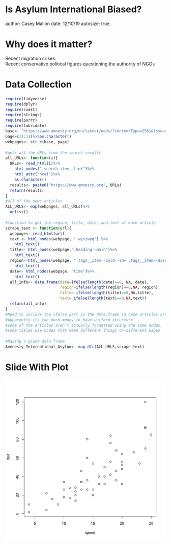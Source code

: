 Is Asylum International Biased?
========================================================
author: Casey Mallon
date: 12/10/19
autosize: true

Why does it matter? 
========================================================
Recent migration crises.<br />
Recent conservative political figures questioning
the authority of NGOs

Data Collection
========================================================

```r
require(tidyverse)
require(dplyr)
require(rvest)
require(stringr)
require(purrr)
require(lubridate)
base<- "https://www.amnesty.org/en/latest/news/?contentType=2561&issue=1613&sort=date&p="
page=c(1:11)%>%as.character()
webpages<- str_c(base, page)

#gets all the URLs from the search results
all_URLs<- function(i){
  URLs<- read_html(i)%>%
    html_nodes(".search-item__link")%>%
    html_attr("href")%>%
    as.character()
  results<- paste0("https://www.amnesty.org", URLs)
  return(results)
}
#all of the news articles
ALL_URLS<- map(webpages, all_URLs)%>%
  unlist()

#function to get the region, title, date, and text of each article
scrape_text <- function(url){
  webpage<- read_html(url)
  text <- html_nodes(webpage, ".wysiwyg") %>%
    html_text()
  title<- html_nodes(webpage,".heading--main")%>%
    html_text()
  region<-html_nodes(webpage, ".tags__item--bold--sm+ .tags__item--discrete .tags__link--discrete--md")%>%
    html_text()
  date<- html_nodes(webpage, "time")%>%
    html_text()
  all_info<- data.frame(date=ifelse(length(date)==0, NA, date),
                        region=ifelse(length(region)==0,NA, region),
                        title= ifelse(length(title)==0,NA,title),
                        text= ifelse(length(text)==0,NA,text))
  return(all_info)
}
#Need to include the ifelse part in the data.frame in case articles aren't formatted in the same way
#Apparently its too much money to have uniform structure
#some of the articles aren't actually formatted using the same nodes, 
#some titles use nodes that mean different things on different pages

#Making a giant data frame
Amenesty_International_Asylum<- map_dfr(ALL_URLS,scrape_text)
```

Slide With Plot
========================================================

![plot of chunk unnamed-chunk-2](AsylumSlides-figure/unnamed-chunk-2-1.png)
